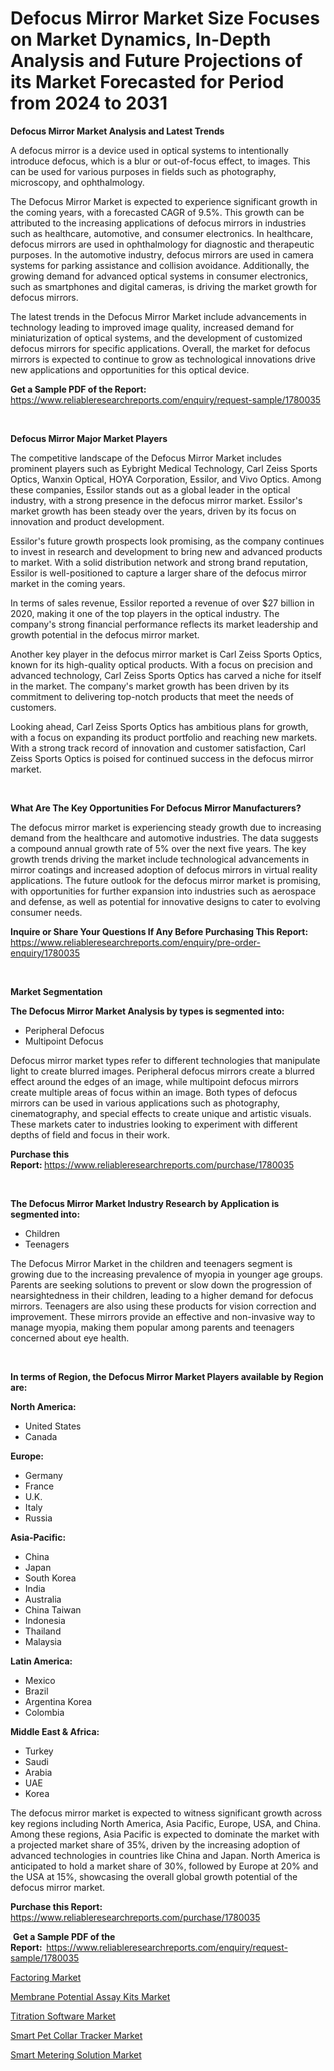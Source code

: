 <p><h1>Defocus Mirror Market Size Focuses on Market Dynamics, In-Depth Analysis and Future Projections of its Market Forecasted for Period from 2024 to 2031</h1></p><p><strong>Defocus Mirror Market Analysis and Latest Trends</strong></p>
<p><p>A defocus mirror is a device used in optical systems to intentionally introduce defocus, which is a blur or out-of-focus effect, to images. This can be used for various purposes in fields such as photography, microscopy, and ophthalmology.</p><p>The Defocus Mirror Market is expected to experience significant growth in the coming years, with a forecasted CAGR of 9.5%. This growth can be attributed to the increasing applications of defocus mirrors in industries such as healthcare, automotive, and consumer electronics. In healthcare, defocus mirrors are used in ophthalmology for diagnostic and therapeutic purposes. In the automotive industry, defocus mirrors are used in camera systems for parking assistance and collision avoidance. Additionally, the growing demand for advanced optical systems in consumer electronics, such as smartphones and digital cameras, is driving the market growth for defocus mirrors.</p><p>The latest trends in the Defocus Mirror Market include advancements in technology leading to improved image quality, increased demand for miniaturization of optical systems, and the development of customized defocus mirrors for specific applications. Overall, the market for defocus mirrors is expected to continue to grow as technological innovations drive new applications and opportunities for this optical device.</p></p>
<p><strong>Get a Sample PDF of the Report:&nbsp;</strong> <a href="https://www.reliableresearchreports.com/enquiry/request-sample/1780035">https://www.reliableresearchreports.com/enquiry/request-sample/1780035</a></p>
<p>&nbsp;</p>
<p><strong>Defocus Mirror Major Market Players</strong></p>
<p><p>The competitive landscape of the Defocus Mirror Market includes prominent players such as Eybright Medical Technology, Carl Zeiss Sports Optics, Wanxin Optical, HOYA Corporation, Essilor, and Vivo Optics. Among these companies, Essilor stands out as a global leader in the optical industry, with a strong presence in the defocus mirror market. Essilor's market growth has been steady over the years, driven by its focus on innovation and product development.</p><p>Essilor's future growth prospects look promising, as the company continues to invest in research and development to bring new and advanced products to market. With a solid distribution network and strong brand reputation, Essilor is well-positioned to capture a larger share of the defocus mirror market in the coming years.</p><p>In terms of sales revenue, Essilor reported a revenue of over $27 billion in 2020, making it one of the top players in the optical industry. The company's strong financial performance reflects its market leadership and growth potential in the defocus mirror market.</p><p>Another key player in the defocus mirror market is Carl Zeiss Sports Optics, known for its high-quality optical products. With a focus on precision and advanced technology, Carl Zeiss Sports Optics has carved a niche for itself in the market. The company's market growth has been driven by its commitment to delivering top-notch products that meet the needs of customers.</p><p>Looking ahead, Carl Zeiss Sports Optics has ambitious plans for growth, with a focus on expanding its product portfolio and reaching new markets. With a strong track record of innovation and customer satisfaction, Carl Zeiss Sports Optics is poised for continued success in the defocus mirror market.</p></p>
<p>&nbsp;</p>
<p><strong>What Are The Key Opportunities For Defocus Mirror Manufacturers?</strong></p>
<p><p>The defocus mirror market is experiencing steady growth due to increasing demand from the healthcare and automotive industries. The data suggests a compound annual growth rate of 5% over the next five years. The key growth trends driving the market include technological advancements in mirror coatings and increased adoption of defocus mirrors in virtual reality applications. The future outlook for the defocus mirror market is promising, with opportunities for further expansion into industries such as aerospace and defense, as well as potential for innovative designs to cater to evolving consumer needs.</p></p>
<p><strong>Inquire or Share Your Questions If Any Before Purchasing This Report:</strong> <a href="https://www.reliableresearchreports.com/enquiry/pre-order-enquiry/1780035">https://www.reliableresearchreports.com/enquiry/pre-order-enquiry/1780035</a></p>
<p>&nbsp;</p>
<p><strong>Market Segmentation</strong></p>
<p><strong>The Defocus Mirror Market Analysis by types is segmented into:</strong></p>
<p><ul><li>Peripheral Defocus</li><li>Multipoint Defocus</li></ul></p>
<p><p>Defocus mirror market types refer to different technologies that manipulate light to create blurred images. Peripheral defocus mirrors create a blurred effect around the edges of an image, while multipoint defocus mirrors create multiple areas of focus within an image. Both types of defocus mirrors can be used in various applications such as photography, cinematography, and special effects to create unique and artistic visuals. These markets cater to industries looking to experiment with different depths of field and focus in their work.</p></p>
<p><strong>Purchase this Report:&nbsp;</strong><a href="https://www.reliableresearchreports.com/purchase/1780035">https://www.reliableresearchreports.com/purchase/1780035</a></p>
<p>&nbsp;</p>
<p><strong>The Defocus Mirror Market Industry Research by Application is segmented into:</strong></p>
<p><ul><li>Children</li><li>Teenagers</li></ul></p>
<p><p>The Defocus Mirror Market in the children and teenagers segment is growing due to the increasing prevalence of myopia in younger age groups. Parents are seeking solutions to prevent or slow down the progression of nearsightedness in their children, leading to a higher demand for defocus mirrors. Teenagers are also using these products for vision correction and improvement. These mirrors provide an effective and non-invasive way to manage myopia, making them popular among parents and teenagers concerned about eye health.</p></p>
<p>&nbsp;</p>
<p><strong>In terms of Region, the Defocus Mirror Market Players available by Region are:</strong></p>
<p>
    <p> <strong> North America: </strong>
        <ul>
            <li>United States</li>
            <li>Canada</li>
        </ul>
        </p> 
    <p> <strong> Europe: </strong>
        <ul>
            <li>Germany</li>
            <li>France</li>
            <li>U.K.</li>
            <li>Italy</li>
            <li>Russia</li>
        </ul>
        </p> 
    <p> <strong> Asia-Pacific: </strong>
        <ul>
            <li>China</li>
            <li>Japan</li>
            <li>South Korea</li>
            <li>India</li>
            <li>Australia</li>
            <li>China Taiwan</li>
            <li>Indonesia</li>
            <li>Thailand</li>
            <li>Malaysia</li>
        </ul>
        </p> 
    <p> <strong> Latin America: </strong>
        <ul>
            <li>Mexico</li>
            <li>Brazil</li>
            <li>Argentina Korea</li>
            <li>Colombia</li>
        </ul>
        </p> 
    <p> <strong> Middle East & Africa: </strong>
        <ul>
            <li>Turkey</li>
            <li>Saudi</li>
            <li>Arabia</li>
            <li>UAE</li>
            <li>Korea</li>
        </ul>
    </p>
    </p>
<p><p>The defocus mirror market is expected to witness significant growth across key regions including North America, Asia Pacific, Europe, USA, and China. Among these regions, Asia Pacific is expected to dominate the market with a projected market share of 35%, driven by the increasing adoption of advanced technologies in countries like China and Japan. North America is anticipated to hold a market share of 30%, followed by Europe at 20% and the USA at 15%, showcasing the overall global growth potential of the defocus mirror market.</p></p>
<p><strong>Purchase this Report: </strong><a href="https://www.reliableresearchreports.com/purchase/1780035">https://www.reliableresearchreports.com/purchase/1780035</a></p>
<p>&nbsp;<strong>Get a Sample PDF of the Report:&nbsp;&nbsp;</strong><a href="https://www.reliableresearchreports.com/enquiry/request-sample/1780035">https://www.reliableresearchreports.com/enquiry/request-sample/1780035</a></p>
<p><strong></strong></p>
<p><p><a href="https://medium.com/@queenlittle95/factoring-market-outlook-industry-overview-and-forecast-2024-to-2031-474d227ba609">Factoring Market</a></p><p><a href="https://github.com/dimitrishawkinswaynenp91rgz/Market-Research-Report-List-1/blob/main/membrane-potential-assay-kits-market.md">Membrane Potential Assay Kits Market</a></p><p><a href="https://medium.com/@williammann19/titration-software-market-comprehensive-assessment-by-type-application-and-geography-6051ce290d26">Titration Software Market</a></p><p><a href="https://github.com/danielneavesallisons03mba/Market-Research-Report-List-1/blob/main/smart-pet-collar-tracker-market.md">Smart Pet Collar Tracker Market</a></p><p><a href="https://medium.com/@williammann19/smart-metering-solution-market-furnishes-information-on-market-share-market-trends-and-market-ec087276ccd7">Smart Metering Solution Market</a></p></p>